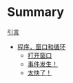 # Summary

[引言](./README.md)

- [程序，窗口和循环](./window/README.md)
  - [打开窗口](./window/window.md)
  - [事件发生！](./window/event.md)
  - [太快了！]()
